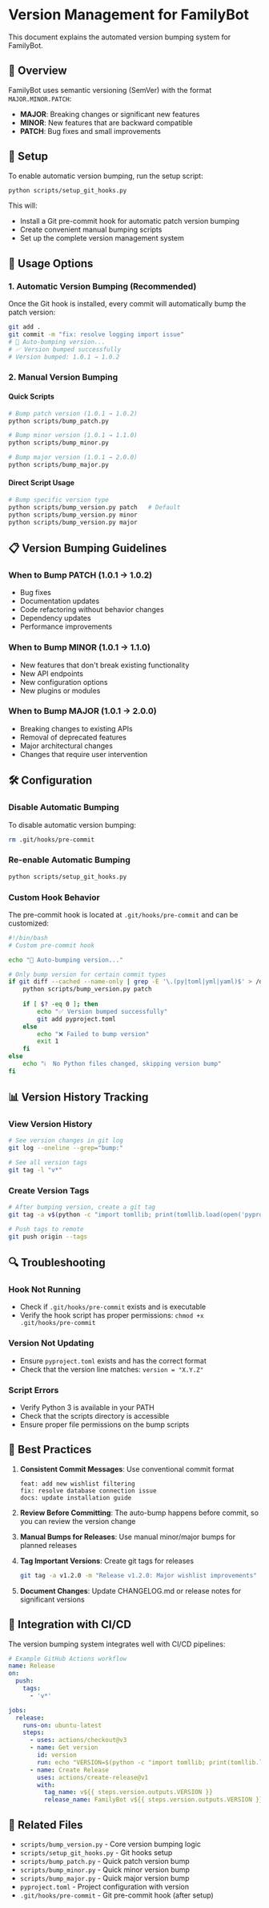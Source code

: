 # Version Management for FamilyBot

This document explains the automated version bumping system for FamilyBot.

## 🎯 Overview

FamilyBot uses semantic versioning (SemVer) with the format `MAJOR.MINOR.PATCH`:

- **MAJOR**: Breaking changes or significant new features
- **MINOR**: New features that are backward compatible
- **PATCH**: Bug fixes and small improvements

## 🔧 Setup

To enable automatic version bumping, run the setup script:

```bash
python scripts/setup_git_hooks.py
```

This will:

- Install a Git pre-commit hook for automatic patch version bumping
- Create convenient manual bumping scripts
- Set up the complete version management system

## 🚀 Usage Options

### 1. Automatic Version Bumping (Recommended)

Once the Git hook is installed, every commit will automatically bump the patch version:

```bash
git add .
git commit -m "fix: resolve logging import issue"
# 🔄 Auto-bumping version...
# ✅ Version bumped successfully
# Version bumped: 1.0.1 → 1.0.2
```

### 2. Manual Version Bumping

#### Quick Scripts

```bash
# Bump patch version (1.0.1 → 1.0.2)
python scripts/bump_patch.py

# Bump minor version (1.0.1 → 1.1.0)
python scripts/bump_minor.py

# Bump major version (1.0.1 → 2.0.0)
python scripts/bump_major.py
```

#### Direct Script Usage

```bash
# Bump specific version type
python scripts/bump_version.py patch   # Default
python scripts/bump_version.py minor
python scripts/bump_version.py major
```

## 📋 Version Bumping Guidelines

### When to Bump PATCH (1.0.1 → 1.0.2)

- Bug fixes
- Documentation updates
- Code refactoring without behavior changes
- Dependency updates
- Performance improvements

### When to Bump MINOR (1.0.1 → 1.1.0)

- New features that don't break existing functionality
- New API endpoints
- New configuration options
- New plugins or modules

### When to Bump MAJOR (1.0.1 → 2.0.0)

- Breaking changes to existing APIs
- Removal of deprecated features
- Major architectural changes
- Changes that require user intervention

## 🛠️ Configuration

### Disable Automatic Bumping

To disable automatic version bumping:

```bash
rm .git/hooks/pre-commit
```

### Re-enable Automatic Bumping

```bash
python scripts/setup_git_hooks.py
```

### Custom Hook Behavior

The pre-commit hook is located at `.git/hooks/pre-commit` and can be customized:

```bash
#!/bin/bash
# Custom pre-commit hook

echo "🔄 Auto-bumping version..."

# Only bump version for certain commit types
if git diff --cached --name-only | grep -E '\.(py|toml|yml|yaml)$' > /dev/null; then
    python scripts/bump_version.py patch
    
    if [ $? -eq 0 ]; then
        echo "✅ Version bumped successfully"
        git add pyproject.toml
    else
        echo "❌ Failed to bump version"
        exit 1
    fi
else
    echo "ℹ️  No Python files changed, skipping version bump"
fi
```

## 📊 Version History Tracking

### View Version History

```bash
# See version changes in git log
git log --oneline --grep="bump:"

# See all version tags
git tag -l "v*"
```

### Create Version Tags

```bash
# After bumping version, create a git tag
git tag -a v$(python -c "import tomllib; print(tomllib.load(open('pyproject.toml', 'rb'))['project']['version'])") -m "Release v$(python -c "import tomllib; print(tomllib.load(open('pyproject.toml', 'rb'))['project']['version'])")"

# Push tags to remote
git push origin --tags
```

## 🔍 Troubleshooting

### Hook Not Running

- Check if `.git/hooks/pre-commit` exists and is executable
- Verify the hook script has proper permissions: `chmod +x .git/hooks/pre-commit`

### Version Not Updating

- Ensure `pyproject.toml` exists and has the correct format
- Check that the version line matches: `version = "X.Y.Z"`

### Script Errors

- Verify Python 3 is available in your PATH
- Check that the scripts directory is accessible
- Ensure proper file permissions on the bump scripts

## 🎯 Best Practices

1. **Consistent Commit Messages**: Use conventional commit format

   ```text
   feat: add new wishlist filtering
   fix: resolve database connection issue
   docs: update installation guide
   ```

2. **Review Before Committing**: The auto-bump happens before commit, so you can review the version change

3. **Manual Bumps for Releases**: Use manual minor/major bumps for planned releases

4. **Tag Important Versions**: Create git tags for releases

   ```bash
   git tag -a v1.2.0 -m "Release v1.2.0: Major wishlist improvements"
   ```

5. **Document Changes**: Update CHANGELOG.md or release notes for significant versions

## 📝 Integration with CI/CD

The version bumping system integrates well with CI/CD pipelines:

```yaml
# Example GitHub Actions workflow
name: Release
on:
  push:
    tags:
      - 'v*'

jobs:
  release:
    runs-on: ubuntu-latest
    steps:
      - uses: actions/checkout@v3
      - name: Get version
        id: version
        run: echo "VERSION=$(python -c "import tomllib; print(tomllib.load(open('pyproject.toml', 'rb'))['project']['version'])")" >> $GITHUB_OUTPUT
      - name: Create Release
        uses: actions/create-release@v1
        with:
          tag_name: v${{ steps.version.outputs.VERSION }}
          release_name: FamilyBot v${{ steps.version.outputs.VERSION }}
```

## 🔗 Related Files

- `scripts/bump_version.py` - Core version bumping logic
- `scripts/setup_git_hooks.py` - Git hooks setup
- `scripts/bump_patch.py` - Quick patch version bump
- `scripts/bump_minor.py` - Quick minor version bump  
- `scripts/bump_major.py` - Quick major version bump
- `pyproject.toml` - Project configuration with version
- `.git/hooks/pre-commit` - Git pre-commit hook (after setup)
